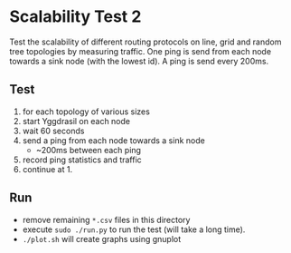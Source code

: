 # Scalability Test 2

Test the scalability of different routing protocols on line, grid and random tree topologies by measuring traffic.
One ping is send from each node towards a sink node (with the lowest id). A ping is send every 200ms.

## Test

1. for each topology of various sizes
2. start Yggdrasil on each node
3. wait 60 seconds
4. send a ping from each node towards a sink node
    * \~200ms between each ping
5. record ping statistics and traffic
6. continue at 1.

## Run

* remove remaining `*.csv` files in this directory
* execute `sudo ./run.py` to run the test (will take a long time).
* `./plot.sh` will create graphs using gnuplot
